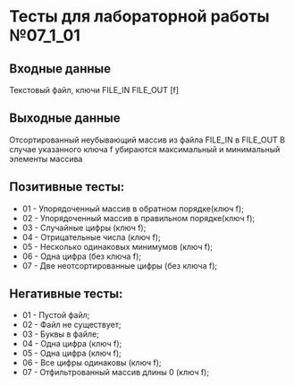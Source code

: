 # Тесты для лабораторной работы №07_1_01
## Входные данные
Текстовый файл, ключи FILE_IN FILE_OUT [f]
## Выходные данные
Отсортированный неубывающий массив из файла FILE_IN в FILE_OUT
В случае указанного ключа f убираются максимальный и минимальный элементы массива
## Позитивные тесты:
- 01 - Упорядоченный массив в обратном порядке(ключ f);
- 02 - Упорядоченный массив в правильном порядке(ключ f);
- 03 - Случайные цифры (ключ f);
- 04 - Отрицательные числа (ключ f);
- 05 - Несколько одинаковых минимумов (ключ f);
- 06 - Одна цифра (без ключа f);
- 07 - Две неотсортированные цифры (без ключа f);
## Негативные тесты:
- 01 - Пустой файл;
- 02 - Файл не существует;
- 03 - Буквы в файле;
- 04 - Одна цифра (ключ f);
- 05 - Одна цифра (ключ f);
- 06 - Все цифры одинаковы (ключ f);
- 07 - Отфильтрованный массив длины 0 (ключ f);